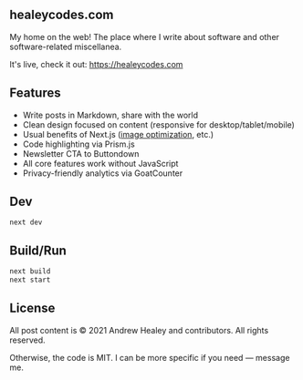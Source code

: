 ## healeycodes.com

My home on the web! The place where I write about software and other software-related miscellanea.

It's live, check it out: https://healeycodes.com

## Features

- Write posts in Markdown, share with the world
- Clean design focused on content (responsive for desktop/tablet/mobile)
- Usual benefits of Next.js ([image optimization](https://nextjs.org/docs/basic-features/image-optimization), etc.)
- Code highlighting via Prism.js
- Newsletter CTA to Buttondown
- All core features work without JavaScript
- Privacy-friendly analytics via GoatCounter

## Dev

```
next dev
```

## Build/Run

```bash
next build
next start
```

## License

All post content is © 2021 Andrew Healey and contributors. All rights reserved.

Otherwise, the code is MIT. I can be more specific if you need — message me.
